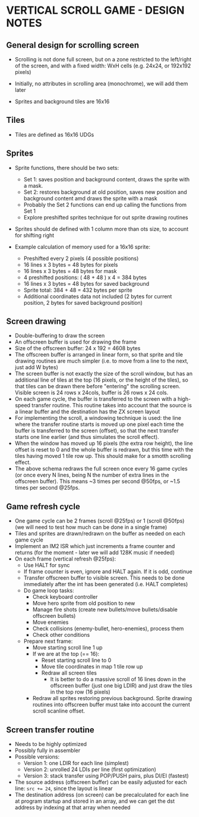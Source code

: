 # VERTICAL SCROLL GAME - DESIGN NOTES

## General design for scrolling screen

- Scrolling is not done full screen, but on a zone restricted to the left/right of the screen, and with a fixed width: WxH cells (e.g. 24x24, or 192x192 pixels)

- Initially, no attributes in scrolling area (monochrome), we will add them later

- Sprites and background tiles are 16x16

## Tiles

- Tiles are defined as 16x16 UDGs

## Sprites

- Sprite functions, there should be two sets:
  - Set 1: saves position and background content, draws the sprite with a mask.
  - Set 2: restores background at old position, saves new position and background content amd draws the sprite with a mask
  - Probably the Set 2 functions can end up calling the functions from Set 1
  - Explore preshifted sprites technique for out sprite drawing routines

- Sprites should de defined with 1 column more than ots size, to account for shifting right
- Example calculation of memory used for a 16x16 sprite:
  - Preshifted every 2 pixels (4 possible positions)
  - 16 lines x 3 bytes = 48 bytes for pixels
  - 16 lines x 3 bytes = 48 bytes for mask
  - 4 preshifted positions: ( 48 + 48 ) x 4 = 384 bytes
  - 16 lines x 3 bytes = 48 bytes for saved background
  - Sprite total: 384 + 48 = 432 bytes per sprite
  - Additional coordinates data not included (2 bytes for current position, 2 bytes for saved background position)

## Screen drawing

- Double-buffering to draw the screen
- An offscreen buffer is used for drawing the frame
- Size of the offscreen buffer: 24 x 192 = 4608 bytes
- The offscreen buffer is arranged in linear form, so that sprite and tile drawing routines are much simpler (i.e. to move from a line to the next, just add W bytes)
- The screen buffer is not exactly the size of the scroll window, but has an additional line of  tiles at the top (16 pixels, or the height of the tiles), so that tiles can be drawn there before "entering" the scrolling screen. Visible screen is 24 rows x 24cols, buffer is 26 rows x 24 cols.
- On each game cycle, the buffer is transferred to the screen with a high-speed transfer routine. This routine takes into account that the source is a linear buffer and the destination has the ZX screen layout
- For implementing the scroll, a windowing technique is used: the line where the transfer routine starts is moved up one pixel each time the buffer is transferred to the screen (offset), so that the next transfer starts one line earlier (and thus simulates the scroll effect).
- When the window has moved up 16 pixels (the extra row height), the line offset is reset to 0 and the whole buffer is redrawn, but this time with the tiles having moved 1 tile row up. This should make for a smotth scrolling effect.
- The above schema redraws the full screen once every 16 game cycles (or once every N lines, being N the number of extra lines in the offscreen buffer). This means ~3 times per second @50fps, or ~1.5 times per second @25fps.

## Game refresh cycle

- One game cycle can be 2 frames (scroll @25fps) or 1 (scroll @50fps) (we will need to test how much can be done in a single frame)
- Tiles and sprites are drawn/redrawn on the buffer as needed on each game cycle
- Implement an IM2 ISR which just increments a frame counter and returns (for the moment - later we will add 128K music if needed)
- On each frame (vertical refresh @25fps):
  - Use HALT for sync
  - If frame counter is even, ignore and HALT again. If it is odd, continue
  - Transfer offscreen buffer to visible screen. This needs to be done immediately after the int has been generated (i.e. HALT completes)
  - Do game loop tasks:
    - Check keyboard controller
    - Move hero sprite from old position to new
    - Manage fire shots (create new bullets/move bullets/disable offscreen bullets)
    - Move enemies
    - Check collisions (enemy-bullet, hero-enemies), process them
    - Check other conditions
  - Prepare next frame:
    - Move starting scroll line 1 up
    - If we are at the top (== 16):
      - Reset starting scroll line to 0
      - Move tile coordinates in map 1 tile row up
      - Redraw all screen tiles
        - It is better to do a massive scroll of 16 lines down in the offscreen buffer (just one big LDIR) and just draw the tiles in the top row (16 pixels)
    - Redraw all sprites restoring previous background. Sprite drawing routines into offscreen buffer must take into account the current scroll scanline offset.

## Screen transfer routine

- Needs to be highly optimized
- Possibly fully in assembler
- Possible versions:
  - Version 1: one LDIR for each line (simplest)
  - Version 2: unrolled 24 LDIs per line (first optimization)
  - Version 3: stack transfer using POP/PUSH pairs, plus DI/EI (fastest)
- The source address (offscreen buffer) can be easily adjusted for each line: `src += 24`, since the layout is linear
- The destination address (on screen) can be precalculated for each line at program startup and stored in an array, and we can get the dst address by indexing at that array when needed

